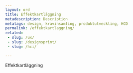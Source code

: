 ```yaml
---
layout: ord
title: Effektkartläggning
metadescription: Description
metatags: design, kravinsamling, produktutveckling, HCD
permalink: /effektkartlaggning/
related:
 - slug: /ux/
 - slug: /designsprint/
 - slug: /hci/

---
```


Effektkartläggning
